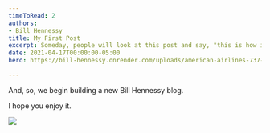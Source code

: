 ```yaml
---
timeToRead: 2
authors:
- Bill Hennessy
title: My First Post
excerpt: Someday, people will look at this post and say, "this is how it all began."
date: 2021-04-17T00:00:00-05:00
hero: https://bill-hennessy.onrender.com/uploads/american-airlines-737-max-1200xx1173-660-44-0.jpg

---
```

And, so, we begin building a new Bill Hennessy blog.

I hope you enjoy it.

![](https://bill-hennessy.onrender.com/uploads/don-draper-1.jpg)